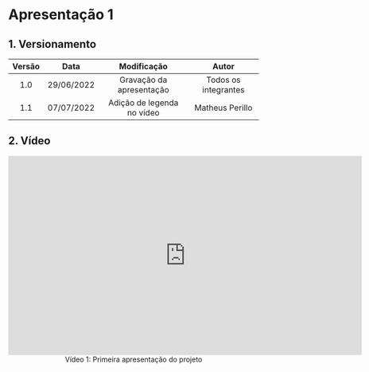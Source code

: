 # Apresentação 1

## 1. Versionamento

| Versão |    Data    |       Modificação        |        Autor         |
| :----: | :--------: | :----------------------: | :------------------: |
|  1.0  | 29/06/2022 | Gravação da apresentação | Todos os integrantes |
|  1.1  | 07/07/2022 | Adição de legenda no vídeo | Matheus Perillo |

## 2. Vídeo

<center>

<iframe width="711" height="400" src="https://www.youtube.com/embed/WklWyvJxsSQ" title="YouTube video player" frameborder="0" allow="accelerometer; autoplay; clipboard-write; encrypted-media; gyroscope; picture-in-picture" allowfullscreen></iframe>

</center>

<div style="text-align: center">
Vídeo 1: Primeira apresentação do projeto
</div>
